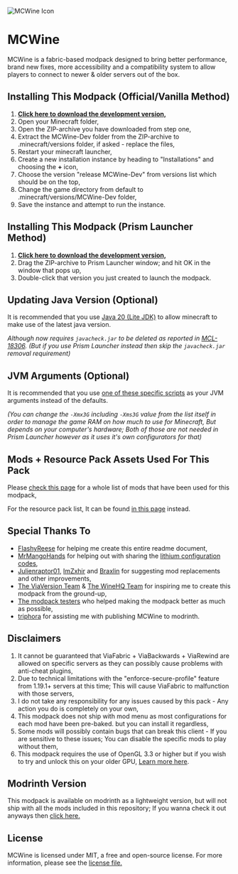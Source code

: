 ﻿![MCWine Icon](https://i.imgur.com/sykJqfG.png)
# MCWine

MCWine is a fabric-based modpack designed to bring better performance, brand new fixes, more accessibility and a compatibility system to allow players to connect to newer & older servers out of the box.

## Installing This Modpack (Official/Vanilla Method)

1. [**Click here to download the development version,**](https://github.com/Kichura/MCWine/archive/refs/heads/Dev.zip)
2. Open your Minecraft folder,
3. Open the ZIP-archive you have downloaded from step one,
4. Extract the MCWine-Dev folder from the ZIP-archive to .minecraft/versions folder, if asked - replace the files,
5. Restart your minecraft launcher,
6. Create a new installation instance by heading to "Installations" and choosing the **+** icon,
7. Choose the version "release MCWine-Dev" from versions list which should be on the top,
8. Change the game directory from default to .minecraft/versions/MCWine-Dev folder,
9. Save the instance and attempt to run the instance.

## Installing This Modpack (Prism Launcher Method)

1. [**Click here to download the development version,**](https://github.com/Kichura/MCWine/archive/refs/heads/PrismMC-Dev.zip)
2. Drag the ZIP-archive to Prism Launcher window; and hit OK in the window that pops up,
3. Double-click that version you just created to launch the modpack.

## Updating Java Version (Optional)

It is recommended that you use [Java 20 (Lite JDK)](https://bell-sw.com/pages/downloads) to allow minecraft to make use of the latest java version.

*Although now requires ```javacheck.jar``` to be deleted as reported in [MCL-18306](https://bugs.mojang.com/browse/MCL-18306). (But if you use Prism Launcher instead then skip the ```javacheck.jar``` removal requirement)*

## JVM Arguments (Optional)

It is recommended that you use [one of these specific scripts](https://github.com/Kichura/MCWine/tree/Dev/sources/jvm_arguments.md) as your JVM arguments instead of the defaults.

*(You can change the ```-Xmx3G``` including ```-Xms3G``` value from the list itself in order to manage the game RAM on how much to use for Minecraft, But depends on your computer's hardware; Both of those are not needed in Prism Launcher however as it uses it's own configurators for that)*

## Mods + Resource Pack Assets Used For This Pack

Please [check this page](https://github.com/Kichura/MCWine/tree/Dev/sources/mods_used.md) for a whole list of mods that have been used for this modpack,

For the resource pack list, It can be found [in this page](https://github.com/Kichura/MCWine/tree/Dev/sources/resources_used.md) instead.

## Special Thanks To

- [FlashyReese](https://github.com/FlashyReese) for helping me create this entire readme document,
- [MrMangoHands](https://github.com/mrmangohands) for helping out with sharing the [lithium configuration codes](https://github.com/CaffeineMC/lithium-fabric/blob/develop/lithium-mixin-config.md),
- [Julienraptor01](https://github.com/Julienraptor01), [ImZxhir](https://github.com/Imzxhir) and [Braxlin](https://github.com/Braxlin) for suggesting mod replacements and other improvements,
- [The ViaVersion Team](https://github.com/ViaVersion/ViaVersion) & [The WineHQ Team](https://www.winehq.org) for inspiring me to create this modpack from the ground-up,
- [The modpack testers](https://pastebin.com/raw/QknQpyZ0) who helped making the modpack better as much as possible,
- [triphora](https://github.com/triphora) for assisting me with publishing MCWine to modrinth.

## Disclaimers

1. It cannot be guaranteed that ViaFabric + ViaBackwards + ViaRewind are allowed on specific servers as they can possibly cause problems with anti-cheat plugins,
2. Due to technical limitations with the "enforce-secure-profile" feature from 1.19.1+ servers at this time; This will cause ViaFabric to malfunction with those servers,
3. I do not take any responsibility for any issues caused by this pack - Any action you do is completely on your own,
4. This modpack does not ship with mod menu as most configurations for each mod have been pre-baked. but you can install it regardless,
5. Some mods will possibly contain bugs that can break this client - If you are sensitive to these issues; You can disable the specific mods to play without them,
6. This modpack requires the use of OpenGL 3.3 or higher but if you wish to try and unlock this on your older GPU, [Learn more here](https://gist.github.com/Kichura/9fa44010d8ed9e5733d258292e327001).

## Modrinth Version

This modpack is available on modrinth as a lightweight version, but will not ship with all the mods included in this repository; If you wanna check it out anyways then [click here.](https://modrinth.com/modpack/mcwine)

## License

MCWine is licensed under MIT, a free and open-source license. For more information, please see the [license file.](https://github.com/Kichura/MCWine/blob/Dev/LICENSE)

